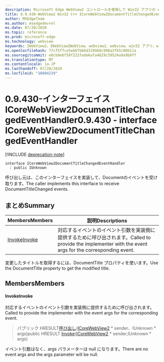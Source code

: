 ```yaml
---
description: Microsoft Edge WebView2 コントロールを使用して Win32 アプリの web コンテンツをホストする
title: 0.9.430-WebView2 Win32 C++ ICoreWebView2DocumentTitleChangedEventHandler
author: MSEdgeTeam
ms.author: msedgedevrel
ms.date: 07/20/2020
ms.topic: reference
ms.prod: microsoft-edge
ms.technology: webview
keywords: IWebView2、IWebView2WebView、webview2、webview、win32 アプリ、win32、edge、ICoreWebView2、ICoreWebView2Host、browser control、edge html
ms.openlocfilehash: 77cf5ffce5eb6fbb6d310968c998a3f65c08b11a
ms.sourcegitcommit: e0cb9e6f59f222fade6afa4829c59524a9a9b9ff
ms.translationtype: MT
ms.contentlocale: ja-JP
ms.lasthandoff: 07/20/2020
ms.locfileid: "10884219"
---
```

# <span data-ttu-id="e9d94-104">0.9.430-インターフェイス ICoreWebView2DocumentTitleChangedEventHandler</span><span class="sxs-lookup"><span data-stu-id="e9d94-104">0.9.430 - interface ICoreWebView2DocumentTitleChangedEventHandler</span></span> 

[!INCLUDE [deprecation-note](../../includes/deprecation-note.md)]

```
interface ICoreWebView2DocumentTitleChangedEventHandler
  : public IUnknown
```

<span data-ttu-id="e9d94-105">呼び出し元は、このインターフェイスを実装して、Documentのイベントを受け取ります。</span><span class="sxs-lookup"><span data-stu-id="e9d94-105">The caller implements this interface to receive DocumentTitleChanged events.</span></span>

## <span data-ttu-id="e9d94-106">まとめ</span><span class="sxs-lookup"><span data-stu-id="e9d94-106">Summary</span></span>

 <span data-ttu-id="e9d94-107">Members</span><span class="sxs-lookup"><span data-stu-id="e9d94-107">Members</span></span>                        | <span data-ttu-id="e9d94-108">説明</span><span class="sxs-lookup"><span data-stu-id="e9d94-108">Descriptions</span></span>
--------------------------------|---------------------------------------------
[<span data-ttu-id="e9d94-109">Invoke</span><span class="sxs-lookup"><span data-stu-id="e9d94-109">Invoke</span></span>](#invoke) | <span data-ttu-id="e9d94-110">対応するイベントのイベント引数を実装側に提供するために呼び出されます。</span><span class="sxs-lookup"><span data-stu-id="e9d94-110">Called to provide the implementer with the event args for the corresponding event.</span></span>

<span data-ttu-id="e9d94-111">変更したタイトルを取得するには、DocumentTitle プロパティを使います。</span><span class="sxs-lookup"><span data-stu-id="e9d94-111">Use the DocumentTitle property to get the modified title.</span></span>

## <span data-ttu-id="e9d94-112">Members</span><span class="sxs-lookup"><span data-stu-id="e9d94-112">Members</span></span>

#### <span data-ttu-id="e9d94-113">Invoke</span><span class="sxs-lookup"><span data-stu-id="e9d94-113">Invoke</span></span> 

<span data-ttu-id="e9d94-114">対応するイベントのイベント引数を実装側に提供するために呼び出されます。</span><span class="sxs-lookup"><span data-stu-id="e9d94-114">Called to provide the implementer with the event args for the corresponding event.</span></span>

> <span data-ttu-id="e9d94-115">パブリック HRESULT[呼び出し](#invoke)([ICoreWebView2](ICoreWebView2.md) \* sender、IUnknown \* args)</span><span class="sxs-lookup"><span data-stu-id="e9d94-115">public HRESULT [Invoke](#invoke)([ICoreWebView2](ICoreWebView2.md) \* sender,IUnknown \* args)</span></span>

<span data-ttu-id="e9d94-116">イベント引数はなく、args パラメーターは null になります。</span><span class="sxs-lookup"><span data-stu-id="e9d94-116">There are no event args and the args parameter will be null.</span></span>

